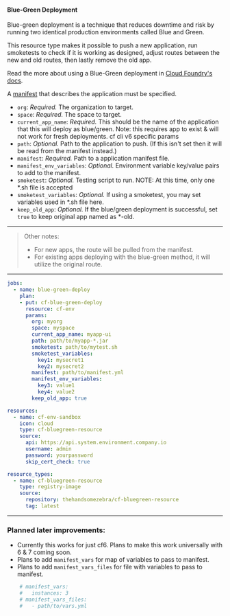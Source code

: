 #### Blue-Green Deployment

Blue-green deployment is a technique that reduces downtime and risk by running two identical production environments called Blue and Green.

This resource type makes it possible to push a new application, run smoketests to check if it is working as designed, adjust routes between the new and old routes, then lastly remove the old app.

Read the more about using a Blue-Green deployment in [Cloud Foundry's docs](https://docs.cloudfoundry.org/devguide/deploy-apps/blue-green.html).

A [manifest](https://docs.cloudfoundry.org/devguide/deploy-apps/manifest.html) that describes the application must be specified.

- `org`: _Required._ The organization to target.
- `space`: _Required._ The space to target.
- `current_app_name`: _Required._ This should be the name of the application that this will deploy as blue/green. Note: this requires app to exist & will not work for fresh deployments.
cf cli v6 specific params
- `path`: _Optional._ Path to the application to push.  (If this isn't set then it will be read from the manifest instead.)
- `manifest`: _Required._ Path to a application manifest file.
- `manifest_env_variables`: _Optional._ Environment variable key/value pairs to add to the manifest. 
- `smoketest`: _Optional._ Testing script to run.  NOTE: At this time, only one *.sh file is accepted
- `smoketest_variables`: _Optional._ If using a smoketest, you may set variables used in *.sh file here.
- `keep_old_app`: _Optional._ If the blue/green deployment is successful, set `true` to keep original app named as *-old.


----
> Other notes:
> - For new apps, the route will be pulled from the manifest.  
> - For existing apps deploying with the blue-green method, it will utilize the original route.


----

```yml
jobs:
  - name: blue-green-deploy
    plan:
    - put: cf-blue-green-deploy
      resource: cf-env
      params:
        org: myorg
        space: myspace
        current_app_name: myapp-ui
        path: path/to/myapp-*.jar
        smoketest: path/to/mytest.sh
        smoketest_variables:
          key1: mysecret1
          key2: mysecret2
        manifest: path/to/manifest.yml
        manifest_env_variables:
          key3: value1
          key4: value2
        keep_old_app: true
```

```yml
resources:
  - name: cf-env-sandbox
    icon: cloud
    type: cf-bluegreen-resource
    source:
      api: https://api.system.environment.company.io
      username: admin
      password: yourpassword
      skip_cert_check: true
```

```yml
resource_types:
  - name: cf-bluegreen-resource
    type: registry-image
    source:
      repository: thehandsomezebra/cf-bluegreen-resource
      tag: latest
```

----

### Planned later improvements:

- Currently this works for just cf6.  Plans to make this work universally with 6 & 7 coming soon.
- Plans to add `manifest_vars` for map of variables to pass to manifest.
- Plans to add `manifest_vars_files` for file with variables to pass to manifest.
```yml
    # manifest_vars:
    #   instances: 3
    # manifest_vars_files:
    #   - path/to/vars.yml
```